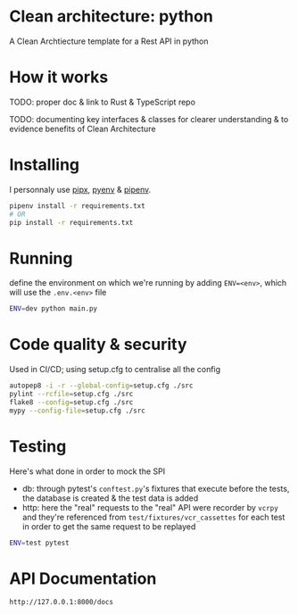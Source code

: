 # Clean architecture: python

A Clean Archtiecture template for a Rest API in python

# How it works

TODO: proper doc & link to Rust & TypeScript repo

TODO: documenting key interfaces & classes for clearer understanding & to evidence benefits of Clean Architecture

# Installing

I personnaly use [pipx](https://github.com/pypa/pipx/), [pyenv](https://github.com/pyenv/pyenv) & [pipenv](https://github.com/pypa/pipenv).

```bash
pipenv install -r requirements.txt
# OR
pip install -r requirements.txt
```

# Running

define the environment on which we're running by adding `ENV=<env>`, which will use the `.env.<env>` file

```bash
ENV=dev python main.py
```

# Code quality & security

Used in CI/CD; using setup.cfg to centralise all the config

```bash
autopep8 -i -r --global-config=setup.cfg ./src
pylint --rcfile=setup.cfg ./src
flake8 --config=setup.cfg ./src
mypy --config-file=setup.cfg ./src
```

# Testing

Here's what done in order to mock the SPI

- db: through pytest's `conftest.py`'s fixtures that execute before the tests, the database is created & the test data is added
- http: here the "real" requests to the "real" API were recorder by `vcrpy` and they're referenced from `test/fixtures/vcr_cassettes` for each test in order to get the same request to be replayed

```bash
ENV=test pytest
```

# API Documentation

`http://127.0.0.1:8000/docs`
